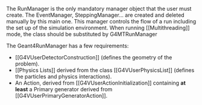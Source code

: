 The RunManager is the only mandatory manager object that the user must create. The EventManager, SteppingManager… are created and deleted manually by this main one. This manager controls the flow of a run including the set up of the simulation environment. When running [[Multithreading]] mode, the class should be substituted by G4MTRunManager

The Geant4RunManager has a few requirements:
- [[G4VUserDetectorConstruction]] (defines the geometry of the problem).
- [[Physics Lists]] derived from the class [[G4VUserPhysicsList]] (defines the particles and physics interactions). 
- An Action, derived from [[G4VUserActionInitialization]] containing **at least** a Primary generator derived from [[G4VUserPrimaryGeneratorAction]].
